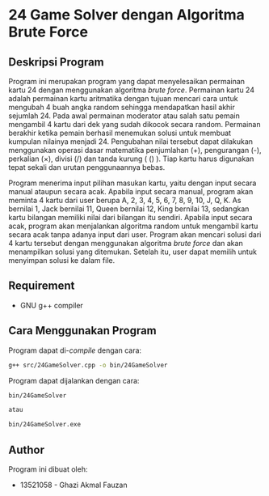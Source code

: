 # 24 Game Solver dengan Algoritma Brute Force
## Deskripsi Program
Program ini merupakan program yang dapat menyelesaikan permainan kartu 24 dengan menggunakan algoritma _brute force_. Permainan kartu 24 adalah permainan kartu aritmatika dengan tujuan mencari cara untuk mengubah 4 buah angka random sehingga mendapatkan hasil akhir sejumlah 24. Pada awal permainan moderator atau salah satu pemain mengambil 4 kartu dari dek yang sudah dikocok secara random. Permainan berakhir ketika pemain berhasil menemukan solusi untuk membuat kumpulan nilainya menjadi 24. Pengubahan nilai tersebut dapat dilakukan menggunakan operasi dasar matematika penjumlahan (+), pengurangan (-), perkalian (×), divisi (/) dan tanda kurung ( () ). Tiap kartu harus digunakan tepat sekali dan urutan penggunaannya bebas.

Program menerima input pilihan masukan kartu, yaitu dengan input secara manual ataupun secara acak. Apabila input secara manual, program akan meminta 4 kartu dari user berupa A, 2, 3, 4, 5, 6, 7, 8, 9, 10, J, Q, K. As bernilai 1, Jack bernilai 11, Queen bernilai 12, King bernilai 13, sedangkan kartu bilangan memiliki nilai dari bilangan itu sendiri. Apabila input secara acak, program akan menjalankan algoritma random untuk mengambil kartu secara acak tanpa adanya input dari user. Program akan mencari solusi dari 4 kartu tersebut dengan menggunakan algoritma _brute force_ dan akan menampilkan solusi yang ditemukan. Setelah itu, user dapat memilih untuk menyimpan solusi ke dalam file.

## Requirement
- GNU g++ compiler

## Cara Menggunakan Program
Program dapat di-_compile_ dengan cara:
```bash
g++ src/24GameSolver.cpp -o bin/24GameSolver
```
Program dapat dijalankan dengan cara:
```bash
bin/24GameSolver

atau

bin/24GameSolver.exe
```

## Author
Program ini dibuat oleh:
- 13521058 - Ghazi Akmal Fauzan
